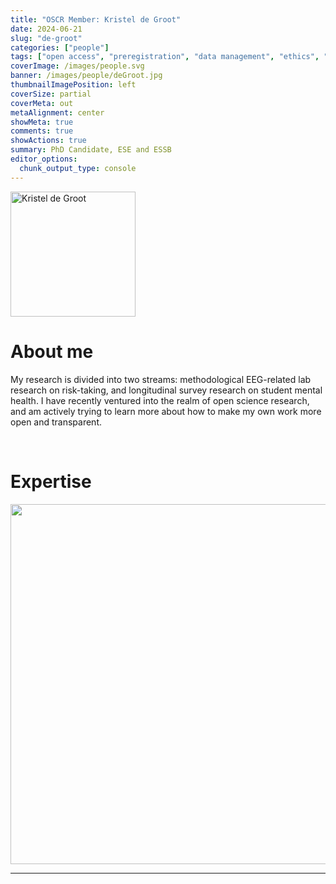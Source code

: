 ```yaml
---
title: "OSCR Member: Kristel de Groot"
date: 2024-06-21
slug: "de-groot"
categories: ["people"]
tags: ["open access", "preregistration", "data management", "ethics", "school-ese", "school-essb"] # top 3 categories + unique + school
coverImage: /images/people.svg
banner: /images/people/deGroot.jpg
thumbnailImagePosition: left
coverSize: partial
coverMeta: out
metaAlignment: center
showMeta: true
comments: true
showActions: true
summary: PhD Candidate, ESE and ESSB
editor_options: 
  chunk_output_type: console
---
```


<!-- EMAIL -->
<p>
  <a href="mailto:k.degroot@ese.eur.nl">
  <img border="0" alt="Kristel de Groot" src="/images/people/deGroot.jpg" width="200" height="200" align="center">
  </a>
</p>


<p align="center">
<!--  CV --> 
  <a href="https://drive.google.com/file/d/1zY8Q0g-tkMgXhjVbylmh1FoZAOsNRaCg" class="fa-solid fa-file" style="color:#000000;">
  </a> 

<!-- TWITTER   
  <a href="" class="fa-brands fa-x-twitter" style="color:#000000;">
  </a>   -->


<!-- GOOGLE SCHOLAR
  <a href="" class="fa-brands fa-google-scholar" style="color:#000000;">
  </a>
  -->
  
<!-- RESEARCHGATE  --> 
  <a href="https://www.researchgate.net/profile/Kristel-De-Groot" class="fa-brands fa-researchgate" style="color:#000000;">
  </a>
  
  
<!-- LINKEDIN 
  <a href="" class="fa-brands fa-linkedin" style="color:#000000;">
  </a> -->  
  
  <!-- ORCID   
  <a href="" class="fa-brands fa-orcid" style="color:#000000;">
  </a>  -->

<!-- PERSONAL WEBSITE  --> 
  <a href="https://pure.eur.nl/en/persons/kristel-de-groo" class="fa-solid fa-link" style="color:#000000;">
  </a> 

<!-- GITHUB 
  <a href="" class="fa-brands fa-github" style="color:#000000;"> 
  </a> -->
</p>

# About me

My research is divided into two streams: methodological EEG-related lab research on risk-taking, and longitudinal survey research on student mental health. I have recently ventured into the realm of open science research, and am actively trying to learn more about how to make my own work more open and transparent.

<BR>

# Expertise

<img src="{{< blogdown/postref >}}index_files/figure-html/radarPlot-1.png" width="576" />

***


